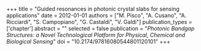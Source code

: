 +++
title = "Guided resonances in photonic crystal slabs for sensing applications"
date = 2012-01-01
authors = ["M. Pisco", "A. Cusano", "A. Ricciardi", "S. Campopiano", "G. Castaldi", "V. Galdi"]
publication_types = ['chapter']
abstract = ""
selected = false
publication = "*Photonic Bandgap Structures: a Novel Technological Platform for Physical, Chemical and Biological Sensing*"
doi = "10.2174/97816080544801120101"
+++


